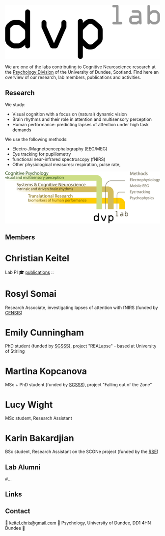 ![display dvplab logo](/images/logo.png)

We are one of the labs contributing to Cognitive Neuroscience research at the [Psychology Division](https://www.dundee.ac.uk/psychology) of the University of Dundee, Scotland. Find here an overview of our research, lab members, publications and activities.

## Research

We study:
- Visual cognition with a focus on (natural) dynamic vision
- Brain rhythms and their role in attention and multisensory perception
- Human performance: predicting lapses of attention under high task demands

We use the following methods:
- Electro-/Magnetoencephalography (EEG/MEG)
- Eye tracking for pupillometry
- functional near-infrared spectroscopy (fNIRS)
- Other physiological measures: respiration, pulse rate, 

![display dvplab themes and methods](/images/dvplab_themes.png)

## Members

# Christian Keitel

Lab PI
:mortar_board: [publications](https://scholar.google.com/citations?user=hTkSbg8AAAAJ&hl=en)
::

# Rosyl Somai

Research Associate, investigating lapses of attention with fNIRS (funded by [CENSIS](https://censis.org.uk/))

# Emily Cunningham

PhD student (funded by [SGSSS](https://www.sgsss.ac.uk/)), project "REALapse" - based at University of Stirling

# Martina Kopcanova

MSc + PhD student (funded by [SGSSS](https://www.sgsss.ac.uk/)), project "Falling out of the Zone"

# Lucy Wight

MSc student, Research Assistant

# Karin Bakardjian

BSc student, Research Assistant on the SCONe project (funded by the [RSE](https://rse.org.uk/))

## Lab Alumni

#...

## Links





## Contact

:email: keitel.chris@gmail.com
:round_pushpin: Psychology, University of Dundee, DD1 4HN Dundee :scotland: